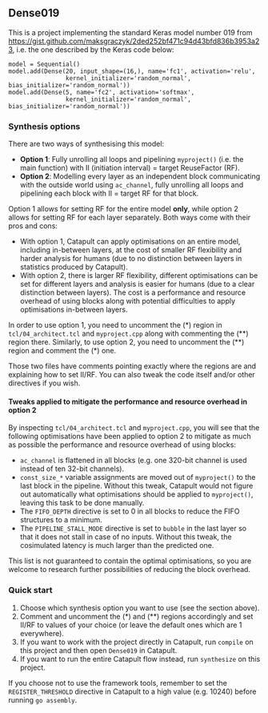 ## Dense019
This is a project implementing the standard Keras model number 019 from https://gist.github.com/maksgraczyk/2ded252bf471c94d43bfd836b3953a23, i.e. the one described by the Keras code below:
```
model = Sequential()
model.add(Dense(20, input_shape=(16,), name='fc1', activation='relu',
                kernel_initializer='random_normal', bias_initializer='random_normal'))
model.add(Dense(5, name='fc2', activation='softmax',
                kernel_initializer='random_normal', bias_initializer='random_normal'))
```

### Synthesis options
There are two ways of synthesising this model:
* **Option 1**: Fully unrolling all loops and pipelining `myproject()` (i.e. the main function) with II (initiation interval) = target ReuseFactor (RF).
* **Option 2**: Modelling every layer as an independent block communicating with the outside world using `ac_channel`, fully unrolling all loops and pipelining each block with II = target RF for that block.

Option 1 allows for setting RF for the entire model **only**, while option 2 allows for setting RF for each layer separately. Both ways come with their pros and cons:
* With option 1, Catapult can apply optimisations on an entire model, including in-between layers, at the cost of smaller RF flexibility and harder analysis for humans (due to no distinction between layers in statistics produced by Catapult).
* With option 2, there is larger RF flexibility, different optimisations can be set for different layers and analysis is easier for humans (due to a clear distinction between layers). The cost is a performance and resource overhead of using blocks along with potential difficulties to apply optimisations in-between layers.

In order to use option 1, you need to uncomment the (\*) region in `tcl/04_architect.tcl` and `myproject.cpp` along with commenting the (\*\*) region there. Similarly, to use option 2, you need to uncomment the (\*\*) region and comment the (\*) one.

Those two files have comments pointing exactly where the regions are and explaining how to set II/RF. You can also tweak the code itself and/or other directives if you wish.

#### Tweaks applied to mitigate the performance and resource overhead in option 2
By inspecting `tcl/04_architect.tcl` and `myproject.cpp`, you will see that the following optimisations have been applied to option 2 to mitigate as much as possible the performance and resource overhead of using blocks:
* `ac_channel` is flattened in all blocks (e.g. one 320-bit channel is used instead of ten 32-bit channels).
* `const_size_*` variable assignments are moved out of `myproject()` to the last block in the pipeline. Without this tweak, Catapult would not figure out automatically what optimisations should be applied to `myproject()`, leaving this task to be done manually.
* The `FIFO_DEPTH` directive is set to 0 in all blocks to reduce the FIFO structures to a minimum.
* The `PIPELINE_STALL_MODE` directive is set to `bubble` in the last layer so that it does not stall in case of no inputs. Without this tweak, the cosimulated latency is much larger than the predicted one.

This list is not guaranteed to contain the optimal optimisations, so you are welcome to research further possibilities of reducing the block overhead.

### Quick start
1. Choose which synthesis option you want to use (see the section above).
2. Comment and uncomment the (\*) and (\*\*) regions accordingly and set II/RF to values of your choice (or leave the default ones which are 1 everywhere).
3. If you want to work with the project directly in Catapult, run `compile` on this project and then open `Dense019` in Catapult.
4. If you want to run the entire Catapult flow instead, run `synthesize` on this project.

If you choose not to use the framework tools, remember to set the `REGISTER_THRESHOLD` directive in Catapult to a high value (e.g. 10240) before running `go assembly`.

